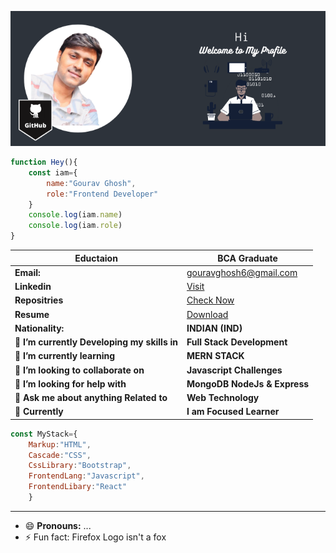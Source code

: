 ![Markdown Logo](https://github.com/gouravghosh24/gouravghosh24/blob/main/Media/GitHub.png) 

```javascript
function Hey(){
    const iam={
        name:"Gourav Ghosh",
        role:"Frontend Developer"
    }
    console.log(iam.name)
    console.log(iam.role)
}

```

| __Eductaion__ |__BCA Graduate__ |
|---------------|------------------------|
| __Email:__ | gouravghosh6@gmail.com|
| __Linkedin__ | [Visit](https://www.linkedin.com/in/gouravghosh24) |
| __Repositries__| [Check Now](https://gouravghosh24.github.io/JS_Practice-Projects/) |
| __Resume__ | [Download](https://gouravghosh24.github.io/Resume/) |
|__Nationality:__ | __INDIAN (IND)__ |
| 🔭 __I’m currently Developing my skills in__ | __Full Stack Development__|
| 🌱 __I’m currently learning__ | __MERN STACK__ |
| 👯 __I’m looking to collaborate on__ | __Javascript Challenges__|
| 🤔 __I’m looking for help with__ | __MongoDB NodeJs & Express__ |
| 💬 __Ask me about anything Related to__ | __Web Technology__ |
| 💼 __Currently__ |__I am Focused Learner__ |


```javascript
const MyStack={
    Markup:"HTML",
    Cascade:"CSS",
    CssLibrary:"Bootstrap",
    FrontendLang:"Javascript",
    FrontendLibary:"React"
    }
```

______________________________________________________________________________________________________________________


- 😄 __Pronouns:__ ...
- ⚡ Fun fact: Firefox Logo isn't a fox
